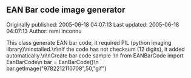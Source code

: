 ## EAN Bar code image generator 
Originally published: 2005-06-18 04:07:13 
Last updated: 2005-06-18 04:07:13 
Author: remi inconnu 
 
This class generate EAN bar code, it required PIL (python imaging library)\ninstalled.\n\nIf the code has not checksum (12 digits), it added automatically.\n\nCreate bar code sample :\n   from EANBarCode import EanBarCode\n   bar = EanBarCode()\n   bar.getImage("9782212110708",50,"gif")